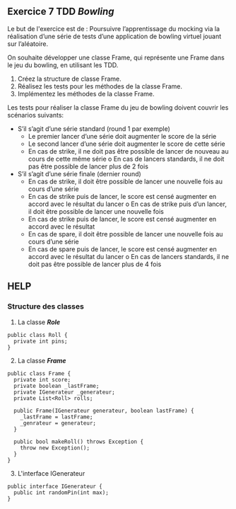 ## Exercice 7 TDD ***Bowling***

Le but de l'exercice est de :
Poursuivre l’apprentissage du mocking via la réalisation d’une série de tests d’une application de bowling virtuel jouant sur l’aléatoire.

On souhaite développer une classe Frame, qui représente une Frame dans le jeu du bowling, en utilisant les TDD.

1. Créez la structure de classe Frame.
2. Réalisez les tests pour les méthodes de la classe Frame.
3. Implémentez les méthodes de la classe Frame.

Les tests pour réaliser la classe Frame du jeu de bowling doivent couvrir les scénarios suivants:
- S’il s’agit d’une série standard (round 1 par exemple)
    - Le premier lancer d’une série doit augmenter le score de la série
    - Le second lancer d’une série doit augmenter le score de cette série
    - En cas de strike, il ne doit pas être possible de lancer de nouveau au cours de cette même série o En cas de lancers standards, il ne doit pas être possible de lancer plus de 2 fois
- S’il s’agit d’une série finale (dernier round)
    - En cas de strike, il doit être possible de lancer une nouvelle fois au cours d’une série
    - En cas de strike puis de lancer, le score est censé augmenter en accord avec le résultat du lancer o En cas de strike puis d’un lancer, il doit être possible de lancer une nouvelle fois
    - En cas de strike puis de lancer, le score est censé augmenter en accord avec le résultat
    - En cas de spare, il doit être possible de lancer une nouvelle fois au cours d’une série
    - En cas de spare puis de lancer, le score est censé augmenter en accord avec le résultat du lancer o En cas de lancers standards, il ne doit pas être possible de lancer plus de 4 fois



## HELP

### Structure des classes
1. La classe ***Role***
```
public class Roll {
  private int pins;
}
```
2. La classe ***Frame***
```
public class Frame {
  private int score;
  private boolean _lastFrame;
  private IGenerateur _generateur;
  private List<Roll> rolls;
  
  public Frame(IGenerateur generateur, boolean lastFrame) {
    _lastFrame = lastFrame;
    _genrateur = generateur;
  }
  
  public bool makeRoll() throws Exception {
    throw new Exception();
  }
}
```
3. L'interface IGenerateur

```
public interface IGenerateur {
  public int randomPin(int max);
}

```